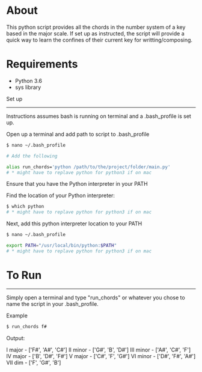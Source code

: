 
About
=====

This python script provides all the chords in the number system of a key based in
the major scale. If set up as instructed, the script will provide a quick way to 
learn the confines of their current key for writting/composing. 


Requirements
============


* Python 3.6
* sys library 


Set up 

------

Instructions assumes bash is running on terminal and a .bash_profile is set up.

Open up a terminal and add path to script to .bash_profile

```sh
$ nano ~/.bash_profile

# Add the following 

alias run_chords='python /path/to/the/project/folder/main.py'
# * might have to replave python for python3 if on mac
```

Ensure that you have the Python interpreter in your PATH

Find the location of your Python interpreter: 
```sh
$ which python 
# * might have to replave python for python3 if on mac
```

Next, add this python interpreter location to your PATH

```sh
$ nano ~/.bash_profile

export PATH="/usr/local/bin/python:$PATH"
# * might have to replave python for python3 if on mac
```



To Run
======
------

Simply open a terminal and type "run_chords" or whatever
you chose to name the script in your .bash_profile. 

Example 

```sh
$ run_chords f#

```

Output: 

I major - ['F#', 'A#', 'C#']
II minor - ['G#', 'B', 'D#']
III minor - ['A#', 'C#', 'F']
IV major - ['B', 'D#', 'F#']
V major - ['C#', 'F', 'G#']
VI minor - ['D#', 'F#', 'A#']
VII dim - ['F', 'G#', 'B']
